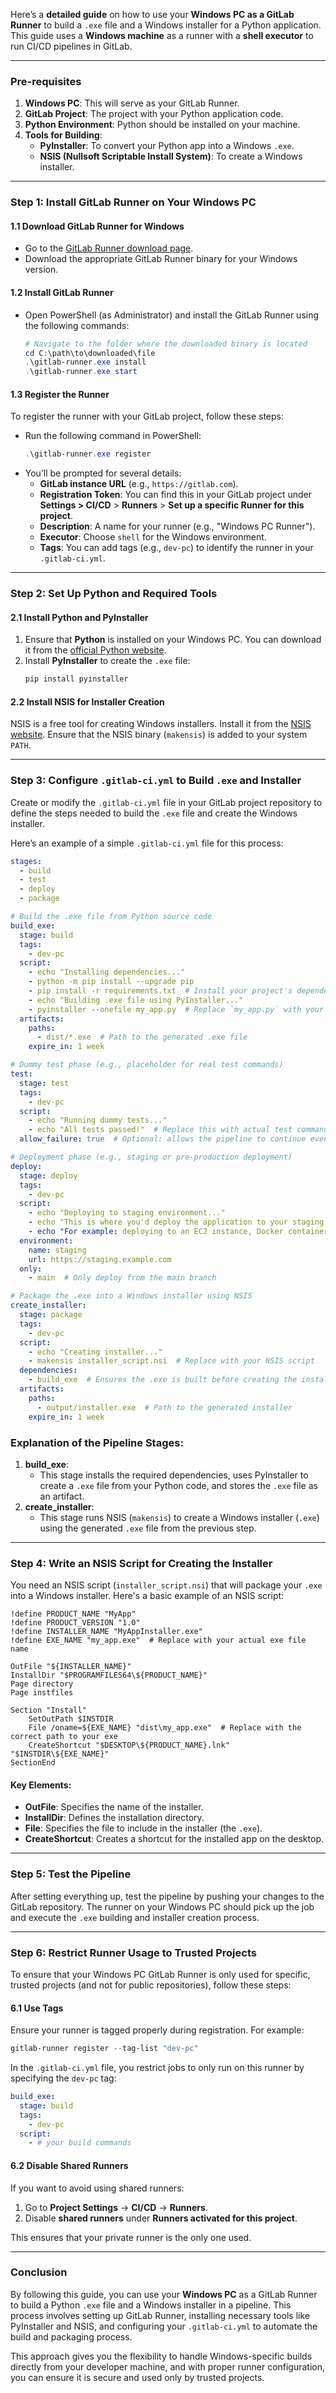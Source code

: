 Here’s a **detailed guide** on how to use your **Windows PC as a GitLab Runner** to build a `.exe` file and a Windows installer for a Python application. This guide uses a **Windows machine** as a runner with a **shell executor** to run CI/CD pipelines in GitLab.

---

### **Pre-requisites**
1. **Windows PC**: This will serve as your GitLab Runner.
2. **GitLab Project**: The project with your Python application code.
3. **Python Environment**: Python should be installed on your machine.
4. **Tools for Building**:
   - **PyInstaller**: To convert your Python app into a Windows `.exe`.
   - **NSIS (Nullsoft Scriptable Install System)**: To create a Windows installer.

---

### **Step 1: Install GitLab Runner on Your Windows PC**

#### 1.1 **Download GitLab Runner for Windows**
- Go to the [GitLab Runner download page](https://docs.gitlab.com/runner/install/windows.html).
- Download the appropriate GitLab Runner binary for your Windows version.

#### 1.2 **Install GitLab Runner**
- Open PowerShell (as Administrator) and install the GitLab Runner using the following commands:
  ```powershell
  # Navigate to the folder where the downloaded binary is located
  cd C:\path\to\downloaded\file
  .\gitlab-runner.exe install
  .\gitlab-runner.exe start
  ```

#### 1.3 **Register the Runner**
To register the runner with your GitLab project, follow these steps:
- Run the following command in PowerShell:
  ```powershell
  .\gitlab-runner.exe register
  ```
- You’ll be prompted for several details:
  - **GitLab instance URL** (e.g., `https://gitlab.com`).
  - **Registration Token**: You can find this in your GitLab project under **Settings > CI/CD** > **Runners** > **Set up a specific Runner for this project**.
  - **Description**: A name for your runner (e.g., "Windows PC Runner").
  - **Executor**: Choose `shell` for the Windows environment.
  - **Tags**: You can add tags (e.g., `dev-pc`) to identify the runner in your `.gitlab-ci.yml`.

---

### **Step 2: Set Up Python and Required Tools**

#### 2.1 **Install Python and PyInstaller**
1. Ensure that **Python** is installed on your Windows PC. You can download it from the [official Python website](https://www.python.org/downloads/).
2. Install **PyInstaller** to create the `.exe` file:
   ```bash
   pip install pyinstaller
   ```

#### 2.2 **Install NSIS for Installer Creation**
NSIS is a free tool for creating Windows installers. Install it from the [NSIS website](https://nsis.sourceforge.io/Download). Ensure that the NSIS binary (`makensis`) is added to your system `PATH`.

---

### **Step 3: Configure `.gitlab-ci.yml` to Build `.exe` and Installer**

Create or modify the `.gitlab-ci.yml` file in your GitLab project repository to define the steps needed to build the `.exe` file and create the Windows installer.

Here’s an example of a simple `.gitlab-ci.yml` file for this process:

```yaml
stages:
  - build
  - test
  - deploy
  - package

# Build the .exe file from Python source code
build_exe:
  stage: build
  tags:
    - dev-pc
  script:
    - echo "Installing dependencies..."
    - python -m pip install --upgrade pip
    - pip install -r requirements.txt  # Install your project's dependencies
    - echo "Building .exe file using PyInstaller..."
    - pyinstaller --onefile my_app.py  # Replace `my_app.py` with your entry script
  artifacts:
    paths:
      - dist/*.exe  # Path to the generated .exe file
    expire_in: 1 week

# Dummy test phase (e.g., placeholder for real test commands)
test:
  stage: test
  tags:
    - dev-pc
  script:
    - echo "Running dummy tests..."
    - echo "All tests passed!"  # Replace this with actual test commands in the future
  allow_failure: true  # Optional: allows the pipeline to continue even if this stage fails

# Deployment phase (e.g., staging or pre-production deployment)
deploy:
  stage: deploy
  tags:
    - dev-pc
  script:
    - echo "Deploying to staging environment..."
    - echo "This is where you'd deploy the application to your staging server"
    - echo "For example: deploying to an EC2 instance, Docker container, or similar"
  environment:
    name: staging
    url: https://staging.example.com
  only:
    - main  # Only deploy from the main branch

# Package the .exe into a Windows installer using NSIS
create_installer:
  stage: package
  tags:
    - dev-pc
  script:
    - echo "Creating installer..."
    - makensis installer_script.nsi  # Replace with your NSIS script
  dependencies:
    - build_exe  # Ensures the .exe is built before creating the installer
  artifacts:
    paths:
      - output/installer.exe  # Path to the generated installer
    expire_in: 1 week

```

### **Explanation of the Pipeline Stages**:
1. **build_exe**: 
   - This stage installs the required dependencies, uses PyInstaller to create a `.exe` file from your Python code, and stores the `.exe` file as an artifact.
2. **create_installer**: 
   - This stage runs NSIS (`makensis`) to create a Windows installer (`.exe`) using the generated `.exe` file from the previous step.

---

### **Step 4: Write an NSIS Script for Creating the Installer**

You need an NSIS script (`installer_script.nsi`) that will package your `.exe` into a Windows installer. Here's a basic example of an NSIS script:

```nsi
!define PRODUCT_NAME "MyApp"
!define PRODUCT_VERSION "1.0"
!define INSTALLER_NAME "MyAppInstaller.exe"
!define EXE_NAME "my_app.exe"  # Replace with your actual exe file name

OutFile "${INSTALLER_NAME}"
InstallDir "$PROGRAMFILES64\${PRODUCT_NAME}"
Page directory
Page instfiles

Section "Install"
    SetOutPath $INSTDIR
    File /oname=${EXE_NAME} "dist\my_app.exe"  # Replace with the correct path to your exe
    CreateShortcut "$DESKTOP\${PRODUCT_NAME}.lnk" "$INSTDIR\${EXE_NAME}"
SectionEnd
```

#### Key Elements:
- **OutFile**: Specifies the name of the installer.
- **InstallDir**: Defines the installation directory.
- **File**: Specifies the file to include in the installer (the `.exe`).
- **CreateShortcut**: Creates a shortcut for the installed app on the desktop.

---

### **Step 5: Test the Pipeline**

After setting everything up, test the pipeline by pushing your changes to the GitLab repository. The runner on your Windows PC should pick up the job and execute the `.exe` building and installer creation process.

---

### **Step 6: Restrict Runner Usage to Trusted Projects**

To ensure that your Windows PC GitLab Runner is only used for specific, trusted projects (and not for public repositories), follow these steps:

#### 6.1 **Use Tags**
Ensure your runner is tagged properly during registration. For example:
```powershell
gitlab-runner register --tag-list "dev-pc"
```

In the `.gitlab-ci.yml` file, you restrict jobs to only run on this runner by specifying the `dev-pc` tag:
```yaml
build_exe:
  stage: build
  tags:
    - dev-pc
  script:
    - # your build commands
```

#### 6.2 **Disable Shared Runners**
If you want to avoid using shared runners:
1. Go to **Project Settings** → **CI/CD** → **Runners**.
2. Disable **shared runners** under **Runners activated for this project**.

This ensures that your private runner is the only one used.

---

### **Conclusion**

By following this guide, you can use your **Windows PC** as a GitLab Runner to build a Python `.exe` file and a Windows installer in a pipeline. This process involves setting up GitLab Runner, installing necessary tools like PyInstaller and NSIS, and configuring your `.gitlab-ci.yml` to automate the build and packaging process.

This approach gives you the flexibility to handle Windows-specific builds directly from your developer machine, and with proper runner configuration, you can ensure it is secure and used only by trusted projects.
